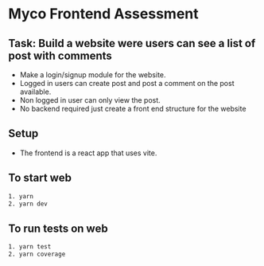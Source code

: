 # Myco Frontend Assessment

## Task: Build a website were users can see a list of post with comments

- Make a login/signup module for the website.
- Logged in users can create post and post a comment on the post available.
- Non logged in user can only view the post.
- No backend required just create a front end structure for the website

## Setup

- The frontend is a react app that uses vite.

## To start web

```bash
1. yarn 
2. yarn dev
```

## To run tests on web

```bash
1. yarn test
2. yarn coverage
```
